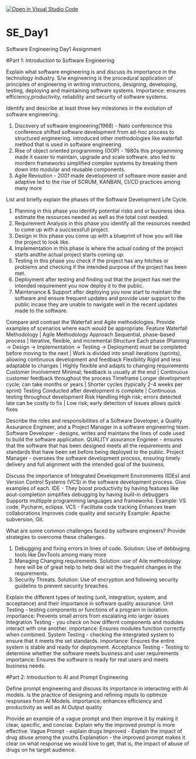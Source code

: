 [![Open in Visual Studio Code](https://classroom.github.com/assets/open-in-vscode-2e0aaae1b6195c2367325f4f02e2d04e9abb55f0b24a779b69b11b9e10269abc.svg)](https://classroom.github.com/online_ide?assignment_repo_id=18397956&assignment_repo_type=AssignmentRepo)
# SE_Day1
Software Engineering Day1 Assignment

#Part 1: Introduction to Software Engineering

Explain what software engineering is and discuss its importance in the technology industry.
S/w engineering is the procedural application of principles of engineering in writing instructions, designing, developing, testing, deploying and maintaining software systems.
Importance: ensures efficiency,productivity, reliability and security of software systems.


Identify and describe at least three key milestones in the evolution of software engineering.
1. Discovery of software engineering(1968) - Nato conferecnce
   this conference shifted software development from ad-hoc process to structured engineering.
   introduced other methodologies like waterfall method that is used in software engineering
2. Rise of object oriented programming (OOP) - 1980s
   this programming made it easier to  maintain, upgrade and scale software.
   also led to mordern frameworks
   simplified complex systems by breaking them down into modular and reusable components.
3. Agile Revoution - 2001
   made development of software more easier and adaptive
   led to the rise of SCRUM, KANBAN, CI/CD practices among many more
   


List and briefly explain the phases of the Software Development Life Cycle.
1. Planning
in this phase you identify potential risks and or business idea. estimate the resources needed as well as the total cost needed.
2. Requirement Analysis
in this phase you identify all the resources needed to come up with a succsessfull project.
3. Design
in this phase you come up with a blueprint of how you will like the project to look like.
5. Implementation
in this phase is where the actual coding of the project starts andthe actual project starts coming up.
6. Testing
in this phase you check if the project has any hitches or problems and checking if the intended purpose of the project has been met.
7. Deployment
after testing and finding out that the project has met the intended requirement you now deploy it to the public.
8. Maintenance & Support
   after deploying you now start to maintain the software and ensure frequent updates and provide user support to the public incase they are unable to navigate well in the recent updates made to the software.


Compare and contrast the Waterfall and Agile methodologies. Provide examples of scenarios where each would be appropriate.
Feature	Waterfall Methodology | 	Agile Methodology 
Approach	Sequential, phase-based process |	Iterative, flexible, and incremental
Structure	Each phase (Planning → Design → Implementation → Testing → Deployment) must be completed before moving to the next |	Work is divided into small iterations (sprints), allowing continuous development and feedback
Flexibility	Rigid and less adaptable to changes |	Highly flexible and adapts to changing requirements
Customer Involvement	Minimal; feedback is usually at the end |	Continuous customer feedback throughout the process
Timeframe	Longer development cycle; can take months or years |	Shorter cycles (typically 2-4 weeks per sprint)
Testing	Conducted after development is complete |	Continuous testing throughout development
Risk Handling	High risk; errors detected late can be costly to fix |	Low risk; early detection of issues allows quick fixes


Describe the roles and responsibilities of a Software Developer, a Quality Assurance Engineer, and a Project Manager in a software engineering team.
Software Developer - designs, writes and  maintans the lines of code used to build the software application.
QUALITY assurance Engineer - ensures that the software that has been designed meets all the requirements and standards that have been set before being deployed to the public.
Project Manager - oversees the software development process, ensuring timely delivery and full alignment with the intended goal of the business.


Discuss the importance of Integrated Development Environments (IDEs) and Version Control Systems (VCS) in the software development process. Give examples of each.
IDE -
  They boost productivity by having features like aout-completion
  simplifies debugging by having built-in debuggers
  Supports multipple programming languages and frameworks. 
  Example: VS code, Pycharm, eclipse.
VCS - 
   Facilitate code tracking
   Enhances team collaborations
   Improves code quality and security
   Example: Apache subversion, Git.


What are some common challenges faced by software engineers? Provide strategies to overcome these challenges.
 1. Debugging and fixing errors in lines of code.
    Solution: Use of debbuging tools like DevTools among many more
 2. Managing Changing requirements.
    Solution: use of Aile methodology here will be of great help to help deal wit the frequent changes in the requirements.
 3. Security Threats.
    Solution: Use of encryption and following security guidelins to prevent security breaches.


Explain the different types of testing (unit, integration, system, and acceptance) and their importance in software quality assurance.
  Unit Testing - testing components or functions of a program in isolation.
    importance: Prevents small errors from escalating into larger issues
  Integration Testing - you check on how differnt components and modules interact with one another.
    importance: Ensures modules function correctly when combined.
  System Testing - checking the intergrated system to ensure that it meets the set standards.
    importance: Ensures the entire system is stable and ready for deployment.
  Acceptance Testing - Testing to determine whether the software meets business and user requirements
    importance: Ensures the software is ready for real users and meets business needs.





#Part 2: Introduction to AI and Prompt Engineering


Define prompt engineering and discuss its importance in interacting with AI models.
 is the practice of designing and refining inputs to optimize responses from AI Models.
 importance: enhances efficiency and productivity as well as AI Output quality


Provide an example of a vague prompt and then improve it by making it clear, specific, and concise. Explain why the improved prompt is more effective.
Vague Prompt - explain drugs
Improved - Explain the impact of drug abuse among the youths 
Explanation - the improved prompt makes it clear on what response we would love to get, that is, the impact of abuse of drugs on he target audience.

